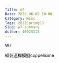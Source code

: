 ```yaml
---
Title: w7
Date: 2022-06-02 10:00
Category: Misc
Tags: 2022SpringCD
Slug: w7_summary
Author: 40923113
---
```



<!-- PELICAN_END_SUMMARY -->


W7

組裝連桿模擬coppelisime